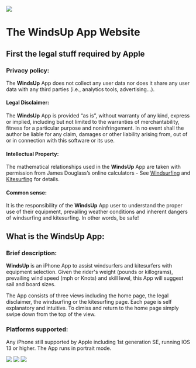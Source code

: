 ![](https://swsharpe.github.io/120.png)

# The WindsUp App Website

## First the legal stuff required by Apple

### Privacy policy:
The **WindsUp** App does not collect any user data nor does it share any user data with any third parties (i.e., analytics tools, advertising...).

#### Legal Disclaimer:
The **WindsUp** App is provided “as is”, without warranty of any kind, express or implied, including but not limited to the warranties of merchantability, fitness for a particular purpose and noninfringement. In no event shall the author be liable for any claim, damages or other liability arising from, out of or in connection with this software or its use.

#### Intellectual Property:
The mathematical relationships used in the **WindsUp** App are taken with permission from James Douglass’s online calculators - See [Windsurfing](http://jimbodouglass.blogspot.com/2010/11/updated-windsurf-calculator-online.html) and [Kitesurfing](http://jimbodouglass.blogspot.com/2011/01/interactive-kiteboarding-calculator.html) for details.

#### Common sense:
It is the responsibility of the **WindsUp** App user to understand the proper use of their equipment, prevailing weather conditions and inherent dangers of windsurfing and kitesurfing. In other words, be safe!

## What is the WindsUp App:
### Brief description:
**WindsUp** is an iPhone App to assist windsurfers and kitesurfers with equipment selection. Given the rider's weight (pounds or killograms), prevailing wind speed (mph or Knots) and skill level, this App will suggest sail and board sizes.

The App consists of three views including the home page, the legal disclaimer, the windsurfing or the kitesurfing page. Each page is self explanatory and intuitive. To dimiss and return to the home page simply swipe down from the top of the view.

### Platforms supported:
Any iPhone still supported by Apple including 1st generation SE, running IOS 13 or higher. The App runs in portrait mode.

![](https://swsharpe.github.io/HomePage.png)
![](https://swsharpe.github.io/WindsurfPage.png)
![](https://swsharpe.github.io/KitePage.png)
